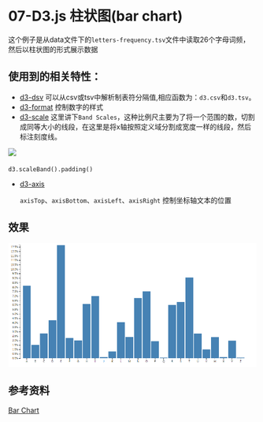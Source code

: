 # 07-D3.js 柱状图(bar chart)
这个例子是从data文件下的`letters-frequency.tsv`文件中读取26个字母词频，然后以柱状图的形式展示数据
## 使用到的相关特性：
- [d3-dsv](https://github.com/d3/d3-dsv)
可以从csv或tsv中解析制表符分隔值,相应函数为：`d3.csv`和`d3.tsv`。
- [d3-format](https://github.com/d3/d3-format)
控制数字的样式
- [d3-scale](https://github.com/d3/d3-scale)
这里讲下`Band Scales`，这种比例尺主要为了将一个范围的数，切割成同等大小的线段，在这里是将x轴按照定义域分割成宽度一样的线段，然后标注刻度线。

![](https://raw.githubusercontent.com/d3/d3-scale/master/img/band.png)

`d3.scaleBand().padding()`

- [d3-axis](https://github.com/d3/d3-axis)

  `axisTop`、`axisBottom`、`axisLeft`、`axisRight` 控制坐标轴文本的位置



## 效果

![](https://github.com/yanqiangmiffy/d3.js-tutorial/blob/master/assets/07-bar-chart.png)

## 参考资料

[Bar Chart](https://bl.ocks.org/mbostock/3885304)